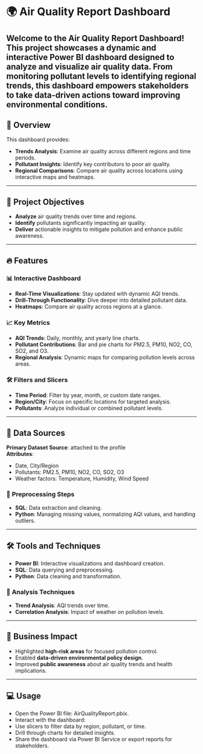 # 🌍 Air Quality Report Dashboard  

Welcome to the **Air Quality Report Dashboard**! This project showcases a dynamic and interactive Power BI dashboard designed to analyze and visualize air quality data. From monitoring pollutant levels to identifying regional trends, this dashboard empowers stakeholders to take data-driven actions toward improving environmental conditions.  
---

## 🚀 **Overview**  

This dashboard provides:  
- **Trends Analysis**: Examine air quality across different regions and time periods.  
- **Pollutant Insights**: Identify key contributors to poor air quality.  
- **Regional Comparisons**: Compare air quality across locations using interactive maps and heatmaps.  

---

## 🎯 **Project Objectives**  

- **Analyze** air quality trends over time and regions.  
- **Identify** pollutants significantly impacting air quality.  
- **Deliver** actionable insights to mitigate pollution and enhance public awareness.  

---

## 🔥 **Features**  

### 📊 Interactive Dashboard  
- **Real-Time Visualizations**: Stay updated with dynamic AQI trends.  
- **Drill-Through Functionality**: Dive deeper into detailed pollutant data.  
- **Heatmaps**: Compare air quality across regions at a glance.  

### 📈 Key Metrics  
- **AQI Trends**: Daily, monthly, and yearly line charts.  
- **Pollutant Contributions**: Bar and pie charts for PM2.5, PM10, NO2, CO, SO2, and O3.  
- **Regional Analysis**: Dynamic maps for comparing pollution levels across areas.  

### 🛠️ Filters and Slicers  
- **Time Period**: Filter by year, month, or custom date ranges.  
- **Region/City**: Focus on specific locations for targeted analysis.  
- **Pollutants**: Analyze individual or combined pollutant levels.  

---

## 📂 **Data Sources**  

**Primary Dataset Source**: attached to the profile  
**Attributes**:  
- Date, City/Region  
- Pollutants: PM2.5, PM10, NO2, CO, SO2, O3  
- Weather factors: Temperature, Humidity, Wind Speed  

### 🧹 **Preprocessing Steps**  
- **SQL**: Data extraction and cleaning.  
- **Python**: Managing missing values, normalizing AQI values, and handling outliers.  

---

## 🛠️ **Tools and Techniques**  

- **Power BI**: Interactive visualizations and dashboard creation.  
- **SQL**: Data querying and preprocessing.  
- **Python**: Data cleaning and transformation.  

### 🔬 **Analysis Techniques**  
- **Trend Analysis**: AQI trends over time.  
- **Correlation Analysis**: Impact of weather on pollution levels.  

---

## 🌟 **Business Impact**  

- Highlighted **high-risk areas** for focused pollution control.  
- Enabled **data-driven environmental policy design**.  
- Improved **public awareness** about air quality trends and health implications.  

---

## **💻 Usage**
- Open the Power BI file: AirQualityReport.pbix.
- Interact with the dashboard:
- Use slicers to filter data by region, pollutant, or time.
- Drill through charts for detailed insights.
- Share the dashboard via Power BI Service or export reports for stakeholders.

